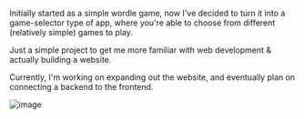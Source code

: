 Initially started as a simple wordle game, now I've decided to turn it into a game-selector type of app,
where you're able to choose from different (relatively simple) games to play.

Just a simple project to get me more familiar with web development & actually building a website.

Currently, I'm working on expanding out the website, and eventually plan on connecting a backend to the frontend.

![image](https://github.com/user-attachments/assets/6b5a8885-8e5b-4958-a1da-c5cf51fbb908)

